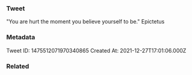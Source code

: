 ### Tweet
"You are hurt the moment you believe yourself to be." Epictetus

### Metadata
Tweet ID: 1475512071970340865
Created At: 2021-12-27T17:01:06.000Z

### Related

